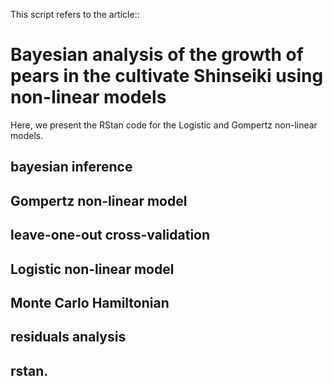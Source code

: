 This script refers to the article::

# Bayesian analysis of the growth of pears in the cultivate Shinseiki using non-linear models

Here, we present the RStan code for the Logistic and Gompertz non-linear models.


## bayesian inference
## Gompertz non-linear model
## leave-one-out cross-validation
## Logistic non-linear model
## Monte Carlo Hamiltonian
## residuals analysis
## rstan.
